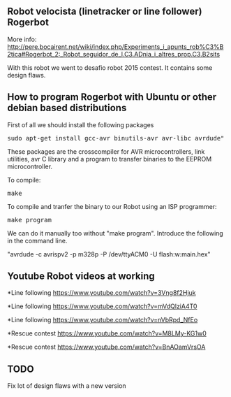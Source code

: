 Robot velocista (linetracker or line follower) Rogerbot
-------------------------------------------------------
More info:
 http://pere.bocairent.net/wiki/index.php/Experiments_i_apunts_rob%C3%B2tica#Rogerbot_2:_Robot_seguidor_de_l.C3.ADnia_i_altres_prop.C3.B2sits

With this robot we went to desafio robot 2015 contest.
It contains some design flaws.

How to program Rogerbot with Ubuntu or other debian based distributions
-----------------------------------------------------------------------
First of all we should install the following packages
<pre>
sudo apt-get install gcc-avr binutils-avr avr-libc avrdude"
</pre>

These packages are the crosscompiler for AVR microcontrollers, link utilities, avr C library and a program to transfer binaries to the EEPROM microcontroller.

To compile:
<pre>make</pre>

To compile and tranfer the binary to our Robot using an ISP programmer:
<pre>make program</pre>


We can do it manually too without "make program". Introduce the following in the command line.

"avrdude -c avrispv2 -p m328p -P /dev/ttyACM0 -U flash:w:main.hex"


Youtube Robot videos at working
---------------------------------------------

*Line following https://www.youtube.com/watch?v=3Vng8f2Hjuk

*Line following https://www.youtube.com/watch?v=mVdQlziA4T0

*Line following https://www.youtube.com/watch?v=nVbRpd_NfEo

*Rescue contest https://www.youtube.com/watch?v=M8LMy-KG1w0  

*Rescue contest https://www.youtube.com/watch?v=BnAOamVrsOA

TODO
----
Fix lot of design flaws with a new version
